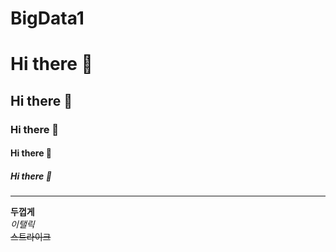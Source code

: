 # BigData1

# Hi there 👋
## Hi there 👋
### Hi there 👋
#### Hi there 👋
##### Hi there 👋

---

**두껍게** <br>
*이탤릭* <br>
~~스트라이크~~
